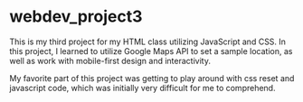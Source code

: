 # webdev_project3

This is my third project for my HTML class utilizing JavaScript and CSS. In this project, I learned to utilize Google Maps API to set a sample location, as well as work with mobile-first design and interactivity. 

My favorite part of this project was getting to play around with css reset and javascript code, which was initially very difficult for me to comprehend.
